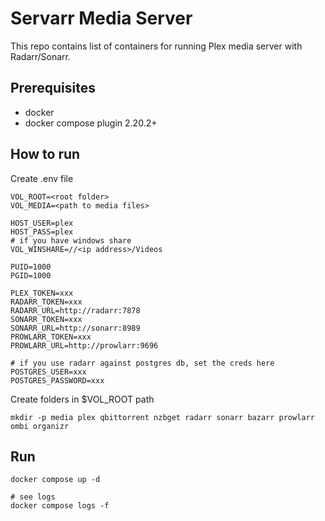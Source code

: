 # Servarr Media Server 
This repo contains list of containers for running Plex media server with Radarr/Sonarr. 

## Prerequisites
- docker
- docker compose plugin 2.20.2+

## How to run
Create .env file
```
VOL_ROOT=<root folder>
VOL_MEDIA=<path to media files>

HOST_USER=plex
HOST_PASS=plex
# if you have windows share
VOL_WINSHARE=//<ip address>/Videos

PUID=1000
PGID=1000

PLEX_TOKEN=xxx
RADARR_TOKEN=xxx
RADARR_URL=http://radarr:7878
SONARR_TOKEN=xxx
SONARR_URL=http://sonarr:8989
PROWLARR_TOKEN=xxx
PROWLARR_URL=http://prowlarr:9696

# if you use radarr against postgres db, set the creds here
POSTGRES_USER=xxx
POSTGRES_PASSWORD=xxx
```

Create folders in $VOL_ROOT path
```
mkdir -p media plex qbittorrent nzbget radarr sonarr bazarr prowlarr ombi organizr
```

## Run
```
docker compose up -d

# see logs
docker compose logs -f
```
